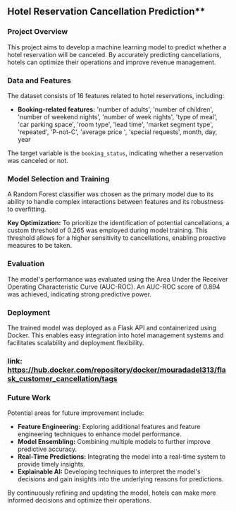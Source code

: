 ## Hotel Reservation Cancellation Prediction**

### **Project Overview**

This project aims to develop a machine learning model to predict whether a hotel reservation will be canceled. By accurately predicting cancellations, hotels can optimize their operations and improve revenue management.

### **Data and Features**

The dataset consists of 16 features related to hotel reservations, including:

* **Booking-related features:** 'number of adults', 'number of children',
       'number of weekend nights', 'number of week nights', 'type of meal',
       'car parking space', 'room type', 'lead time', 'market segment type',
       'repeated', 'P-not-C', 'average price ', 'special requests', month, day, year

The target variable is the `booking_status`, indicating whether a reservation was canceled or not.

### **Model Selection and Training**

A Random Forest classifier was chosen as the primary model due to its ability to handle complex interactions between features and its robustness to overfitting. 

**Key Optimization:**
To prioritize the identification of potential cancellations, a custom threshold of 0.265 was employed during model training. This threshold allows for a higher sensitivity to cancellations, enabling proactive measures to be taken.

### **Evaluation**

The model's performance was evaluated using the Area Under the Receiver Operating Characteristic Curve (AUC-ROC). An AUC-ROC score of 0.894 was achieved, indicating strong predictive power.

### **Deployment**

The trained model was deployed as a Flask API and containerized using Docker. This enables easy integration into hotel management systems and facilitates scalability and deployment flexibility.
### link: https://hub.docker.com/repository/docker/mouradadel313/flask_customer_cancellation/tags

### **Future Work**

Potential areas for future improvement include:

* **Feature Engineering:** Exploring additional features and feature engineering techniques to enhance model performance.
* **Model Ensembling:** Combining multiple models to further improve predictive accuracy.
* **Real-Time Predictions:** Integrating the model into a real-time system to provide timely insights.
* **Explainable AI:** Developing techniques to interpret the model's decisions and gain insights into the underlying reasons for predictions.

By continuously refining and updating the model, hotels can make more informed decisions and optimize their operations.
